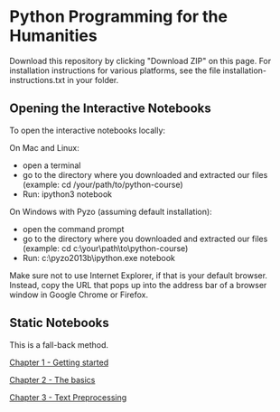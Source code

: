 # Python Programming for the Humanities

Download this repository by clicking "Download ZIP" on this page. For installation instructions for various platforms, see the file installation-instructions.txt in your folder.

## Opening the Interactive Notebooks

To open the interactive notebooks locally:

On Mac and Linux:
 - open a terminal
 - go to the directory where you downloaded and extracted our files (example: cd /your/path/to/python-course)
 - Run: ipython3 notebook

On Windows with Pyzo (assuming default installation):
 - open the command prompt
 - go to the directory where you downloaded and extracted our files (example: cd c:\your\path\to\python-course)
 - Run: c:\pyzo2013b\ipython.exe notebook

 Make sure not to use Internet Explorer, if that is your default browser. Instead, copy the URL that pops up into the address bar of a browser window in Google Chrome or Firefox.

## Static Notebooks

This is a fall-back method.

[Chapter 1 - Getting started](http://nbviewer.ipython.org/urls/raw.github.com/mikekestemont/python-course/blob/master/Chapter%201%20-%20Building%20Blocks.ipynb)

[Chapter 2 - The basics](http://nbviewer.ipython.org/urls/raw.github.com/mikekestemont/python-course/blob/master/Chapter%202%20-%20Control%20Structures.ipynb)

[Chapter 3 - Text Preprocessing](http://nbviewer.ipython.org/urls/raw.github.com/mikekestemont/python-course/blob/master/Chapter%203%20-%20Functions%20and%20Files.ipynb)
